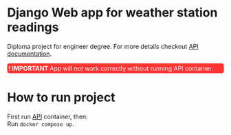 # Django Web app for weather station readings

Diploma project for engineer degree. For more details checkout [API documentation](https://github.com/weworr/eng-api).

<p style="background-color: #FF3333; color: white;border-radius: 5px; padding: 3px">
<b>! IMPORTANT </b> App will not work correctly without running API container.
</p>

# How to run project
First run [API](https://github.com/weworr/eng-api) container, then:
<br/>Run `docker compose up`.



